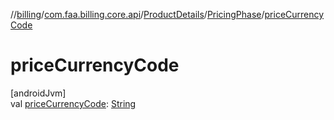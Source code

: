 //[billing](../../../../index.md)/[com.faa.billing.core.api](../../index.md)/[ProductDetails](../index.md)/[PricingPhase](index.md)/[priceCurrencyCode](price-currency-code.md)

# priceCurrencyCode

[androidJvm]\
val [priceCurrencyCode](price-currency-code.md): [String](https://kotlinlang.org/api/latest/jvm/stdlib/kotlin/-string/index.html)
